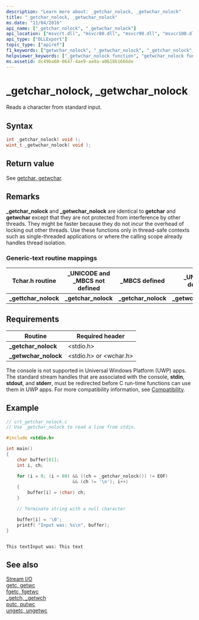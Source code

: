 ```yaml
---
description: "Learn more about: _getchar_nolock, _getwchar_nolock"
title: "_getchar_nolock, _getwchar_nolock"
ms.date: "11/04/2016"
api_name: ["_getchar_nolock", "_getwchar_nolock"]
api_location: ["msvcrt.dll", "msvcr80.dll", "msvcr90.dll", "msvcr100.dll", "msvcr100_clr0400.dll", "msvcr110.dll", "msvcr110_clr0400.dll", "msvcr120.dll", "msvcr120_clr0400.dll", "ucrtbase.dll"]
api_type: ["DLLExport"]
topic_type: ["apiref"]
f1_keywords: ["getwchar_nolock", "_getwchar_nolock", "_getchar_nolock", "getchar_nolock"]
helpviewer_keywords: ["_getwchar_nolock function", "getwchar_nolock function", "characters, reading", "_getchar_nolock function", "getchar_nolock function", "standard input, reading from"]
ms.assetid: dc49ba60-0647-4ae9-aa9a-a0618b1666de
---
```

# _getchar_nolock, _getwchar_nolock

Reads a character from standard input.

## Syntax

```C
int _getchar_nolock( void );
wint_t _getwchar_nolock( void );
```

## Return value

See [getchar, getwchar](getchar-getwchar.md).

## Remarks

**_getchar_nolock** and **_getwchar_nolock** are identical to **getchar** and **getwchar** except that they are not protected from interference by other threads. They might be faster because they do not incur the overhead of locking out other threads. Use these functions only in thread-safe contexts such as single-threaded applications or where the calling scope already handles thread isolation.

### Generic-text routine mappings

|Tchar.h routine|_UNICODE and _MBCS not defined|_MBCS defined|_UNICODE defined|
|---------------------|--------------------------------------|--------------------|-----------------------|
|**_gettchar_nolock**|**_getchar_nolock**|**_getchar_nolock**|**_getwchar_nolock**|

## Requirements

|Routine|Required header|
|-------------|---------------------|
|**_getchar_nolock**|\<stdio.h>|
|**_getwchar_nolock**|\<stdio.h> or \<wchar.h>|

The console is not supported in Universal Windows Platform (UWP) apps. The standard stream handles that are associated with the console, **stdin**, **stdout**, and **stderr**, must be redirected before C run-time functions can use them in UWP apps. For more compatibility information, see [Compatibility](../compatibility.md).

## Example

```C
// crt_getchar_nolock.c
// Use _getchar_nolock to read a line from stdin.

#include <stdio.h>

int main()
{
    char buffer[81];
    int i, ch;

    for (i = 0; (i < 80) && ((ch = _getchar_nolock()) != EOF)
                         && (ch != '\n'); i++)
    {
        buffer[i] = (char) ch;
    }

    // Terminate string with a null character

    buffer[i] = '\0';
    printf( "Input was: %s\n", buffer);
}
```

```Output

This textInput was: This text
```

## See also

[Stream I/O](../stream-i-o.md)\
[getc, getwc](getc-getwc.md)\
[fgetc, fgetwc](fgetc-fgetwc.md)\
[_getch, _getwch](getch-getwch.md)\
[putc, putwc](putc-putwc.md)\
[ungetc, ungetwc](ungetc-ungetwc.md)
